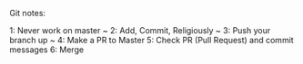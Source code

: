 Git notes: 


1: Never work on master ~ 
2: Add, Commit, Religiously ~ 
3: Push your branch up ~ 
4: Make a PR to Master 
5: Check PR (Pull Request) and commit messages
6: Merge 
